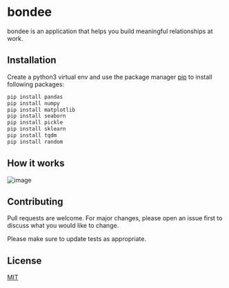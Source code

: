 # bondee

bondee is an application that helps you build meaningful relationships at work.

## Installation

Create a python3 virtual env and use the package manager [pip](https://pip.pypa.io/en/stable/) to install following packages:

```bash
pip install pandas
pip install numpy
pip install matplotlib
pip install seaborn
pip install pickle
pip install sklearn
pip install tqdm
pip install random
```

## How it works

![image](https://user-images.githubusercontent.com/58265021/111886563-d4b78f80-89ce-11eb-8d2f-bc72145a84c3.png)



## Contributing
Pull requests are welcome. For major changes, please open an issue first to discuss what you would like to change.

Please make sure to update tests as appropriate.

## License
[MIT](https://choosealicense.com/licenses/mit/)

